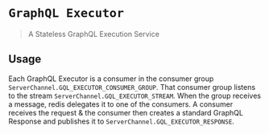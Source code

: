 # `GraphQL Executor`

> A Stateless GraphQL Execution Service

## Usage

Each GraphQL Executor is a consumer in the consumer group `ServerChannel.GQL_EXECUTOR_CONSUMER_GROUP`.
That consumer group listens to the stream `ServerChannel.GQL_EXECUTOR_STREAM`.
When the group receives a message, redis delegates it to one of the consumers.
A consumer receives the request & the consumer then creates a standard GraphQL Response and publishes it to `ServerChannel.GQL_EXECUTOR_RESPONSE`.
